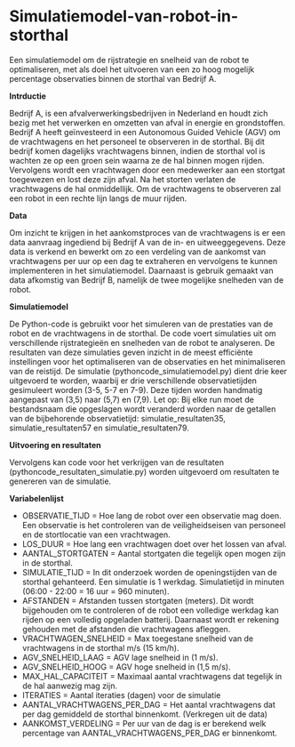 # Simulatiemodel-van-robot-in-storthal
Een simulatiemodel om de rijstrategie en snelheid van de robot te optimaliseren, met als doel het uitvoeren van een zo hoog mogelijk percentage observaties binnen de storthal van Bedrijf A.


**Intrductie**

Bedrijf A, is een afvalverwerkingsbedrijven in Nederland en houdt zich bezig met het verwerken en omzetten van afval in energie en grondstoffen. Bedrijf A heeft geïnvesteerd in een Autonomous Guided Vehicle (AGV) om de vrachtwagens en het personeel te observeren in de storthal. Bij dit bedrijf komen dagelijks vrachtwagens binnen, indien de storthal vol is wachten ze op een groen sein waarna ze de hal binnen mogen rijden. Vervolgens wordt een vrachtwagen door een medewerker aan een stortgat toegewezen en lost deze zijn afval. Na het storten verlaten de vrachtwagens de hal onmiddellijk. Om de vrachtwagens te observeren zal een robot in een rechte lijn langs de muur rijden.



**Data**

Om inzicht te krijgen in het aankomstproces van de vrachtwagens is er een data aanvraag ingediend bij Bedrijf A van de in- en uitweeggegevens. Deze data is verkend en bewerkt om zo een verdeling van de aankomst van vrachtwagens per uur op een dag te extraheren en vervolgens te kunnen implementeren in het simulatiemodel. Daarnaast is gebruik gemaakt van data afkomstig van Bedrijf B, namelijk de twee mogelijke snelheden van de robot.



**Simulatiemodel**

De Python-code is gebruikt voor het simuleren van de prestaties van de robot en de vrachtwagens in de storthal. De code voert simulaties uit om verschillende rijstrategieën en snelheden van de robot te analyseren. De resultaten van deze simulaties geven inzicht in de meest efficiënte instellingen voor het optimaliseren van de observaties en het minimaliseren van de reistijd. De simulatie (pythoncode_simulatiemodel.py) dient drie keer uitgevoerd te worden, waarbij er drie verschillende observatietijden gesimuleert worden (3-5, 5-7 en 7-9). Deze tijden worden handmatig aangepast van (3,5) naar (5,7) en (7,9). Let op: Bij elke run moet de bestandsnaam die opgeslagen wordt veranderd worden naar de getallen van de bijbehorende observatietijd: simulatie_resultaten35, simulatie_resultaten57 en simulatie_resultaten79.



**Uitvoering en resultaten**

Vervolgens kan code voor het verkrijgen van de resultaten (pythoncode_resultaten_simulatie.py) worden uitgevoerd om resultaten te genereren van de simulatie.



**Variabelenlijst**

- OBSERVATIE_TIJD = Hoe lang de robot over een observatie mag doen. Een observatie is het controleren van de veiligheidseisen van personeel en de stortlocatie van een vrachtwagen.
- LOS_DUUR = Hoe lang een vrachtwagen doet over het lossen van afval.
- AANTAL_STORTGATEN = Aantal stortgaten die tegelijk open mogen zijn in de storthal.
- SIMULATIE_TIJD = In dit onderzoek worden de openingstijden van de storthal gehanteerd. Een simulatie is 1 werkdag. Simulatietijd in minuten (06:00 - 22:00 = 16 uur = 960 minuten).
- AFSTANDEN = Afstanden tussen stortgaten (meters). Dit wordt bijgehouden om te controleren of de robot een volledige werkdag kan rijden op een volledig opgeladen batterij. Daarnaast wordt er rekening gehouden met de afstanden die vrachtwagens afleggen.
- VRACHTWAGEN_SNELHEID = Max toegestane snelheid van de vrachtwagens in de storthal m/s (15 km/h).
- AGV_SNELHEID_LAAG = AGV lage snelheid in (1 m/s).
- AGV_SNELHEID_HOOG = AGV hoge snelheid in (1,5 m/s).
- MAX_HAL_CAPACITEIT = Maximaal aantal vrachtwagens dat tegelijk in de hal aanwezig mag zijn.
- ITERATIES = Aantal iteraties (dagen) voor de simulatie
- AANTAL_VRACHTWAGENS_PER_DAG = Het aantal vrachtwagens dat per dag gemiddeld de storthal binnenkomt. (Verkregen uit de data)
- AANKOMST_VERDELING = Per uur van de dag is er berekend welk percentage van AANTAL_VRACHTWAGENS_PER_DAG er binnenkomt.
